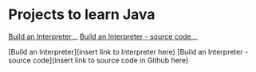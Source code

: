 # Projects to learn Java

[Build an Interpreter](http://www.craftinginterpreters.com/introduction.html)__
[Build an Interpreter - source code](http://www.craftinginterpreters.com/introduction.html)__


[Build an Interpreter](insert link to Interpreter here)
[Build an Interpreter - source code](insert link to source code in Github here)
